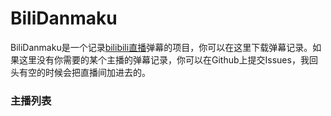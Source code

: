 # BiliDanmaku

BiliDanmaku是一个记录[bilibili直播](https://live.bilibili.com/)弹幕的项目，你可以在这里下载弹幕记录。如果这里没有你需要的某个主播的弹幕记录，你可以在Github上提交Issues，我回头有空的时候会把直播间加进去的。

### 主播列表

<div id="danmaku_list"></div>

<script src='public/jquery.min.js'></script>
<script type="text/javascript">
    $().ready(() => {
        let danmaku_list = $('#danmaku_list');
        let api = 'https://kaguramea.net/biliDanmaku';
        danmaku_list.css({
            display: 'flex',
            'flex-direction': 'row',
            'flex-wrap': 'wrap',
            width: '100%'
        });
        $.get(api, (res) => {
            for (let r in res.data) {
       			danmaku_list.append(
                    $('<img>')
                    	.css({
                        	'border-radius': '25px',
                        	height: '50px',
                       	 	width: '50px',
                        	margin: '5px'
                    	})
                    	.attr({
                            src: 'https://kaguramea.net/media/danmaku/' + res.data[r].roomid + '.jpg'
                        })
                    	.click(() => {
                            window.open('https://github.com/See-Night/BiliDanmaku/tree/logs/' + res.data[r].roomid);
                        })
                );         
            }
        });
    });
</script>




